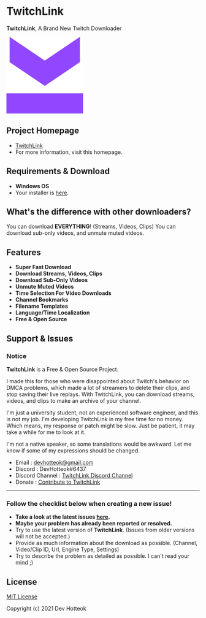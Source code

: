 # TwitchLink

**TwitchLink**, A Brand New Twitch Downloader

<img src="./resources/img/logo.png" width="200px">

## Project Homepage
- [TwitchLink](https://twitchlink.github.io)
- For more information, visit this homepage.


## Requirements & Download

- **Windows OS**
- Your installer is [here](https://github.com/devhotteok/TwitchLink/releases).


## What's the difference with other downloaders?

You can download **EVERYTHING**! (Streams, Videos, Clips)
You can download sub-only videos, and unmute muted videos.


## Features

- **Super Fast Download**
- **Download Streams, Videos, Clips**
- **Download Sub-Only Videos**
- **Unmute Muted Videos**
- **Time Selection For Video Downloads**
- **Channel Bookmarks**
- **Filename Templates**
- **Language/Time Localization**
- **Free & Open Source**


## Support & Issues

### Notice

**TwitchLink** is a Free & Open Source Project.

I made this for those who were disappointed about Twitch's behavior on DMCA problems, which made a lot of streamers to delete their clips, and stop saving their live replays.
With TwitchLink, you can download streams, videos, and clips to make an archive of your channel.

I'm just a university student, not an experienced software engineer, and this is not my job.
I'm developing TwitchLink in my free time for no money.
Which means, my response or patch might be slow.
Just be patient, it may take a while for me to look at it.

I'm not a native speaker, so some translations would be awkward.
Let me know if some of my expressions should be changed.

- Email : devhotteok@gmail.com
- Discord : DevHotteok#6437
- Discord Channel : [TwitchLink Discord Channel](https://discord.gg/4p8ytb2rkt)
- Donate : [Contribute to TwitchLink](https://twitchlink.github.io/donate)

***

### Follow the checklist below when creating a new issue!

- **Take a look at the latest issues [here](https://github.com/devhotteok/TwitchLink/issues).**
- **Maybe your problem has already been reported or resolved.**
- Try to use the latest version of **TwitchLink**. (Issues from older versions will not be accepted.)
- Provide as much information about the download as possible. (Channel, Video/Clip ID, Url, Engine Type, Settings)
- Try to describe the problem as detailed as possible. I can't read your mind ;)


## License

[MIT License](https://github.com/devhotteok/TwitchLink/blob/main/LICENSE)

Copyright (c) 2021 Dev Hotteok
